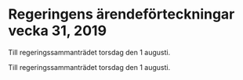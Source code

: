 # Regeringens ärendeförteckningar vecka 31, 2019

Till regeringssammanträdet torsdag den 1 augusti.

Till regeringssammanträdet torsdag den 1 augusti.

